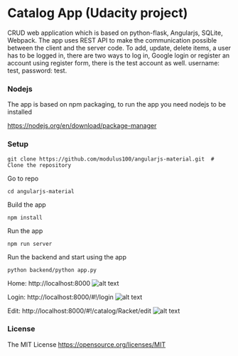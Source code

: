 # Catalog App (Udacity project)

CRUD web application which is based on python-flask, Angularjs, SQLite, Webpack.
The app uses REST API to make the communication possible between the client and the server code.
To add, update, delete items, a user has to be logged in, there are two ways to log in,
Google login or register an account using register form, there is the test account as well.
 username: test, password: test.


### Nodejs
The app is based on npm packaging, to run the app you need nodejs to be installed

https://nodejs.org/en/download/package-manager

### Setup

```
git clone https://github.com/modulus100/angularjs-material.git  # Clone the repository
```
Go to repo
```
cd angularjs-material
```
Build the app
```
npm install
```

Run the app
```
npm run server
```

Run the backend and start using the app

```
python backend/python app.py
```

Home: http://localhost:8000
![alt text](https://github.com/modulus100/angularjs-material/blob/master/images/app.png "Home")

Login: http://localhost:8000/#!/login
![alt text](https://github.com/modulus100/angularjs-material/blob/master/images/login.png "Login")

Edit: http://localhost:8000/#!/catalog/Racket/edit
![alt text](https://github.com/modulus100/angularjs-material/blob/master/images/edit.png "Edit")

 ### License

 The MIT License https://opensource.org/licenses/MIT